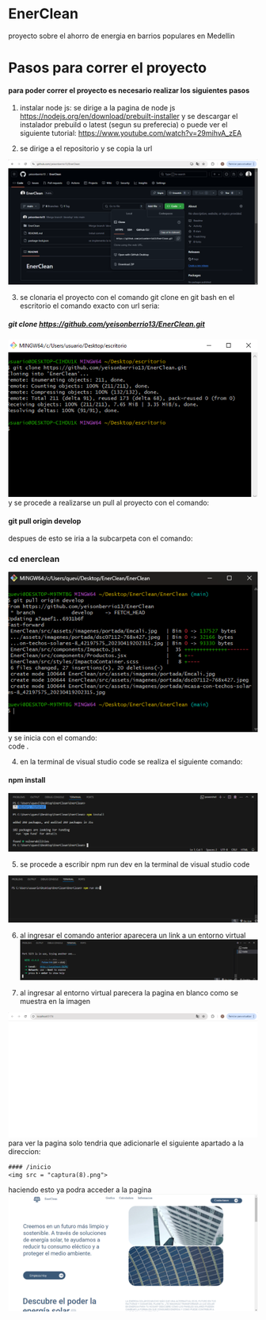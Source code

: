 # EnerClean
proyecto sobre el ahorro de energia en barrios populares en Medellin
<!-- <br> -->
# Pasos para correr el proyecto
#### para poder correr el proyecto es necesario realizar los siguientes pasos
1. instalar node js:
se dirige a la pagina de node js
https://nodejs.org/en/download/prebuilt-installer
y se descargar el instalador prebuild o latest (segun su preferecia) o puede ver el siguiente tutorial:
https://www.youtube.com/watch?v=29mihvA_zEA

2. se dirige a el repositorio y se copia la url 
<img src="Captura(1).png" alt=""/>

3. se clonaria el proyecto con el comando git clone en git bash en el escritorio
el comando exacto con url seria: 
##### git clone https://github.com/yeisonberrio13/EnerClean.git 
<img src = "Captura(2).png">
y se procede a realizarse un pull al proyecto
con el comando:

#### git pull origin develop
despues de esto se iria a la subcarpeta con el comando:
### cd enerclean
<img src = "Captura(3).png"> 
y se inicia con el comando:
<br>
code .
<br>

4. en la terminal de visual studio code se realiza el siguiente comando:

#### npm install
<img src ="Captura(4).png">

5. se procede a escribir npm run dev en la terminal de visual studio code
<img src ="captura(5).png">

6. al ingresar el comando anterior aparecera un link a un entorno virtual 
    <img src ="captura(6).png">

7. al ingresar al entorno virtual parecera la pagina en blanco como se muestra en la imagen 
<img src = "captura(7).png">
para ver la pagina solo tendria que adicionarle el siguiente apartado a la direccion:

    #### /inicio
    <img src = "captura(8).png">

haciendo esto ya podra acceder a la pagina
<img src ="captura(9).png">    